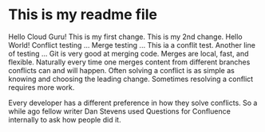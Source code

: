 # This is my readme file
Hello Cloud Guru!
This is my first change.
This is my 2nd change.
Hello World!
Conflict testing ...
Merge testing ...
This ia a conflit test. 
Another line of testing ...
Git is very good at merging code. Merges are local, fast, and flexible. Naturally every time one merges content from different branches conflicts can and will happen. Often solving a conflict is as simple as knowing and choosing the leading change. Sometimes resolving a conflict requires more work.

Every developer has a different preference in how they solve conflicts. So a while ago fellow writer Dan Stevens used Questions for Confluence internally to ask how people did it.
